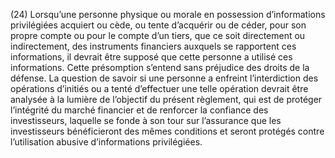 (24) Lorsqu’une personne physique ou morale en possession d’informations privilégiées acquiert ou cède, ou tente d’acquérir ou de céder, pour son propre compte ou pour le compte d’un tiers, que ce soit directement ou indirectement, des instruments financiers auxquels se rapportent ces informations, il devrait être supposé que cette personne a utilisé ces informations. Cette présomption s’entend sans préjudice des droits de la défense. La question de savoir si une personne a enfreint l’interdiction des opérations d’initiés ou a tenté d’effectuer une telle opération devrait être analysée à la lumière de l’objectif du présent règlement, qui est de protéger l’intégrité du marché financier et de renforcer la confiance des investisseurs, laquelle se fonde à son tour sur l’assurance que les investisseurs bénéficieront des mêmes conditions et seront protégés contre l’utilisation abusive d’informations privilégiées.
